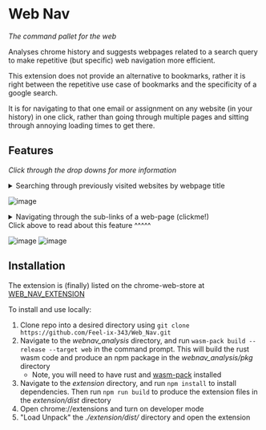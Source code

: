 # Web Nav
*The command pallet for the web*


Analyses chrome history and suggests webpages related to a search query to make repetitive (but specific) web navigation more efficient.

This extension does not provide an alternative to bookmarks, rather it is right between the repetitive use case of bookmarks and the specificity of a google search. 

It is for navigating to that one email or assignment on any website (in your history) in one click, rather than going through multiple pages and sitting through annoying loading times to get there.




## Features
*Click through the drop downs for more information*

<details>
  <summary>Searching through previously visited websites by webpage title</summary>
  A few examples:
  
  - Navigating directly to a class's grades (example search query: "chem grades" -> click) instead of logging into canvas, clicking on chemistry, and then clicking on grades
  - Opening a specific folder on github (example seach query: "Web_nav readme" -> click) instead of logging into github, opening Web_Nav, then clicking on readme
  
  For anything specific that you can think of, just try to search for it in the Web_Nav!
</details>

![image](https://user-images.githubusercontent.com/88951499/187074301-e7e87562-5f46-4701-ac55-e3190c5845f9.png)

<details>
<summary>Navigating through the sub-links of a web-page (clickme!)</summary>

When the title of a main webpage is known, you can easily get to all of its sub pages. 

This is extremely helpful when, for example, you know that you want to go to a specific assignment for a class, but you don't know the assingment's name. Do this:
- Search [classname]
- Click "view sublinks"
- Then scroll to find the assignment!

Here are the sublink graphs of a few websites I use daily. The first is instructure (canvas) for highschool and the second is Github!

![image|width=400](https://user-images.githubusercontent.com/88951499/184465969-ab93efec-c560-41b0-b29f-0b3602b19aeb.png)


<img src="https://user-images.githubusercontent.com/88951499/184466044-975c54e0-837d-4fef-aa75-83236c62e6d4.png" width="500" height="auto" />

The example displayed below shows a typical github (web_nav)igation. 
- Search "Web_Nav"
- "View Sublinks"
- Find a specific folder or go to issues and click "open"

This example also shows the sub-sub-link functionality for nested sublinks. There are back and forward buttons to help with this type of navigation.

</details>
Click above to read about this feature ^^^^^

![image](https://user-images.githubusercontent.com/88951499/187056327-ed6e2e3e-51f8-4f4b-b452-2a18498b84f1.png)
![image](https://user-images.githubusercontent.com/88951499/187056355-5f699697-4fb4-430a-ac23-1f17c2fe02fc.png)


## Installation
The extension is (finally) listed on the chrome-web-store at [WEB_NAV_EXTENSION](https://chrome.google.com/webstore/detail/web-nav-extension/cmpdibdfnkjolimghiflbengofjboobl?hl=en&authuser=0)

To install and use locally:
1. Clone repo into a desired directory using `git clone https://github.com/Feel-ix-343/Web_Nav.git`
2. Navigate to the *webnav_analysis* directory, and run `wasm-pack build --release --target web` in the command prompt. This will build the rust wasm code and produce an npm package in the *webnav_analysis/pkg* directory
    - Note, you will need to have rust and [wasm-pack](https://github.com/rustwasm/wasm-pack) installed
3. Navigate to the *extension* directory, and run `npm install` to install dependencies. Then run `npm run build` to produce the extension files in the *extension/dist* directory
4. Open chrome://extensions and turn on developer mode
5. "Load Unpack" the *./extension/dist/* directory and open the extension
